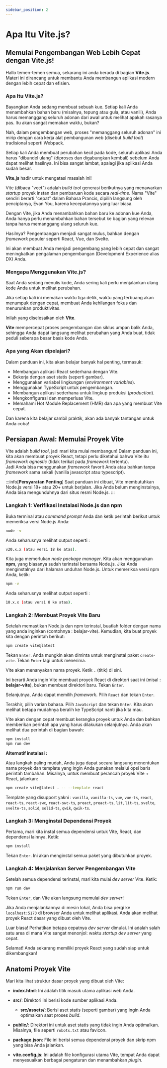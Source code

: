 ```yaml
---
sidebar_position: 2
---
```


# Apa Itu Vite.js?

## Memulai Pengembangan Web Lebih Cepat dengan Vite.js!

Hallo temen-temen semua, sekarang ini anda berada di bagian **Vite.js**. Materi ini dirancang untuk membantu Anda membangun aplikasi modern dengan lebih cepat dan efisien.

### Apa Itu Vite.js?

Bayangkan Anda sedang membuat sebuah kue. Setiap kali Anda menambahkan bahan baru (misalnya, tepung atau gula, atau vanili), Anda harus memanggang seluruh adonan dari awal untuk melihat apakah rasanya pas. Itu akan sangat memakan waktu, bukan?

Nah, dalam pengembangan web, proses "memanggang seluruh adonan" ini mirip dengan cara kerja alat pembangunan web (disebut _build tool_) tradisional seperti Webpack.

Setiap kali Anda membuat perubahan kecil pada kode, seluruh aplikasi Anda harus "dibundel ulang" (diproses dan digabungkan kembali) sebelum Anda dapat melihat hasilnya. Ini bisa sangat lambat, apalagi jika aplikasi Anda sudah besar.

**Vite.js** hadir untuk mengatasi masalah ini!

Vite (dibaca "veet") adalah _build tool_ generasi berikutnya yang menawarkan _startup_ proyek instan dan pembaruan kode secara _real-time_. Nama "Vite" sendiri berarti "cepat" dalam Bahasa Prancis, dipilih langsung oleh penciptanya, Evan You, karena kecepatannya yang luar biasa.

Dengan Vite, jika Anda menambahkan bahan baru ke adonan kue Anda, Anda hanya perlu menambahkan bahan tersebut ke bagian yang relevan tanpa harus memanggang ulang seluruh kue.

Hasilnya? Pengembangan menjadi sangat mulus, bahkan dengan _framework_ populer seperti React, Vue, dan Svelte.

Ini akan membuat Anda menjadi pengembang yang lebih cepat dan sangat meningkatkan pengalaman pengembangan (Development Experience alias DX) Anda.

### Mengapa Menggunakan Vite.js?

Saat Anda sedang menulis kode, Anda sering kali perlu menjalankan ulang kode Anda untuk melihat perubahan.

Jika setiap kali ini memakan waktu tiga detik, waktu yang terbuang akan menumpuk dengan cepat, membuat Anda kehilangan fokus dan menurunkan produktivitas.

Inilah yang diselesaikan oleh **Vite**.

**Vite** mempercepat proses pengembangan dan siklus umpan balik Anda, sehingga Anda dapat langsung melihat perubahan yang Anda buat, tidak peduli seberapa besar basis kode Anda.

### Apa yang Akan dipelajari?

Dalam panduan ini, kita akan belajar banyak hal penting, termasuk:

- Membangun aplikasi React sederhana dengan Vite.
- Bekerja dengan aset statis (seperti gambar).
- Menggunakan variabel lingkungan (_environment variables_).
- Menggunakan TypeScript untuk pengembangan.
- Membangun aplikasi sederhana untuk lingkup produksi (_production_).
- Mengkonfigurasi dan memperluas Vite.
- Memahami Hot Module Replacement (HMR) dan apa yang membuat Vite cepat.

Dan karena kita belajar sambil praktik, akan ada banyak tantangan untuk Anda coba!

## Persiapan Awal: Memulai Proyek Vite

Vite adalah _build tool_, jadi mari kita mulai membangun! Dalam panduan ini, kita akan membuat proyek React, tetapi perlu diketahui bahwa Vite itu _framework agnostic_ (tidak terikat pada _framework_ tertentu).  
Jadi Anda bisa menggunakan _framework_ favorit Anda atau bahkan tanpa _framework_ sama sekali (vanilla javascript atau typescript).

:::info[**Persyaratan Penting**]
Saat panduan ini dibuat, Vite membutuhkan Node.js versi 18+ atau 20+ untuk berjalan. Jika Anda belum menginstalnya, Anda bisa mengunduhnya dari situs resmi Node.js.
:::

### Langkah 1: Verifikasi Instalasi Node.js dan npm

Buka terminal atau _command prompt_ Anda dan ketik perintah berikut untuk memeriksa versi Node.js Anda:

```bash
node -v
```

Anda seharusnya melihat output seperti :

```bash
v20.x.x (atau versi 18 ke atas).
```

Kita juga memerlukan _node package manager_. Kita akan menggunakan **npm**, yang biasanya sudah terinstal bersama Node.js. Jika Anda menginstalnya dari halaman unduhan Node.js. Untuk memeriksa versi npm Anda, ketik:

```bash
npm -v
```

Anda seharusnya melihat output seperti :

```bash
10.x.x (atau versi 8 ke atas).
```

### Langkah 2: Membuat Proyek Vite Baru

Setelah memastikan Node.js dan npm terinstal, buatlah folder dengan nama yang anda inginkan (contohnya : belajar-vite). Kemudian, kita buat proyek kita dengan perintah berikut:

```bash
npm create vite@latest
```

Tekan `Enter`. Anda mungkin akan diminta untuk menginstal paket `create-vite`. Tekan `Enter` lagi untuk menerima.

Vite akan menanyakan nama proyek. Ketik `.` (titik) di sini.

Ini berarti Anda ingin Vite membuat proyek React di direktori saat ini (misal : **belajar-vite**), bukan membuat direktori baru. Tekan `Enter`.

Selanjutnya, Anda dapat memilih _framework_. Pilih `React` dan tekan `Enter`.

Terakhir, pilih varian bahasa. Pilih `JavaScript` dan tekan `Enter`. Kita akan melihat betapa mudahnya beralih ke TypeScript nanti jika kita mau.

Vite akan dengan cepat membuat kerangka proyek untuk Anda dan bahkan memberikan perintah apa yang harus dilakukan selanjutnya. Anda akan melihat dua perintah di bagian bawah:

```bash
npm install
npm run dev
```

**Alternatif instalasi :**

Atau langkah paling mudah, Anda juga dapat secara langsung menentukan nama proyek dan template yang ingin Anda gunakan melalui opsi baris perintah tambahan. Misalnya, untuk membuat perancah proyek Vite + React, jalankan:

```bash
npm create vite@latest . -- --template react
```

Template yang disupport yakni :
`vanilla`, `vanilla-ts`, `vue`, `vue-ts`, `react`, `react-ts`, `react-swc`, `react-swc-ts`, `preact`, `preact-ts`, `lit`, `lit-ts`, `svelte`, `svelte-ts`, `solid`, `solid-ts`, `qwik`, `qwik-ts`.

### Langkah 3: Menginstal Dependensi Proyek

Pertama, mari kita instal semua dependensi untuk Vite, React, dan dependensi lainnya. Ketik:

```bash
npm install
```

Tekan `Enter`. Ini akan menginstal semua paket yang dibutuhkan proyek.

### Langkah 4: Menjalankan Server Pengembangan Vite

Setelah semua dependensi terinstal, mari kita mulai _dev server_ Vite. Ketik:

```bash
npm run dev
```

Tekan `Enter`, dan Vite akan langsung memulai _dev server_!

Jika Anda menjalankannya di mesin lokal, Anda bisa pergi ke `localhost:5173` di browser Anda untuk melihat aplikasi. Anda akan melihat proyek React dasar yang dibuat oleh Vite.

Luar biasa! Perhatikan betapa cepatnya _dev server_ dimulai. Ini adalah salah satu area di mana Vite sangat menonjol: waktu _startup dev server_ yang cepat.

Selamat! Anda sekarang memiliki proyek React yang sudah siap untuk dikembangkan!

## Anatomi Proyek Vite

Mari kita lihat struktur dasar proyek yang dibuat oleh Vite:

- **index.html**: Ini adalah titik masuk utama aplikasi web Anda.
- **src/**: Direktori ini berisi kode sumber aplikasi Anda.
  - **src/assets/**: Berisi aset statis (seperti gambar) yang ingin Anda optimalkan saat proses _build_.
- **public/**: Direktori ini untuk aset statis yang tidak ingin Anda optimalkan. Misalnya, file seperti `robots.txt` atau favicon.

- **package.json**: File ini berisi semua dependensi proyek dan skrip npm yang bisa Anda jalankan.
- **vite.config.js**: Ini adalah file konfigurasi utama Vite, tempat Anda dapat menyesuaikan berbagai pengaturan dan menambahkan _plugin_.
